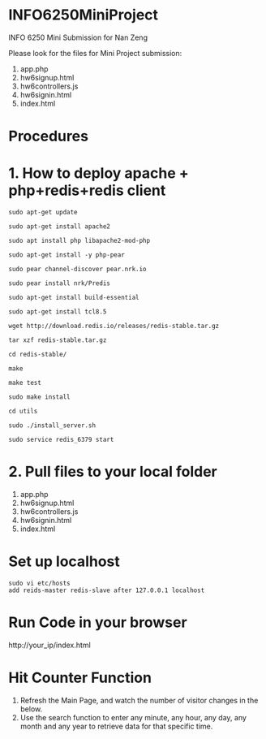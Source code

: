 # INFO6250MiniProject
INFO 6250 Mini Submission for Nan Zeng

Please look for the files for Mini Project submission:

1. app.php
2. hw6signup.html
3. hw6controllers.js
4. hw6signin.html
5. index.html


# Procedures
# 1. How to deploy apache + php+redis+redis client
```
sudo apt-get update

sudo apt-get install apache2

sudo apt install php libapache2-mod-php

sudo apt-get install -y php-pear

sudo pear channel-discover pear.nrk.io

sudo pear install nrk/Predis

sudo apt-get install build-essential

sudo apt-get install tcl8.5

wget http://download.redis.io/releases/redis-stable.tar.gz

tar xzf redis-stable.tar.gz

cd redis-stable/

make

make test

sudo make install

cd utils

sudo ./install_server.sh

sudo service redis_6379 start

```
# 2. Pull files to your local folder
1. app.php
2. hw6signup.html
3. hw6controllers.js
4. hw6signin.html
5. index.html

# Set up localhost
```
sudo vi etc/hosts
add reids-master redis-slave after 127.0.0.1 localhost
```
# Run Code in your browser
http://your_ip/index.html

# Hit Counter Function
1. Refresh the Main Page, and watch the number of visitor changes in the below.
2. Use the search function to enter any minute, any hour, any day, any month and any year to retrieve data for that specific time. 

